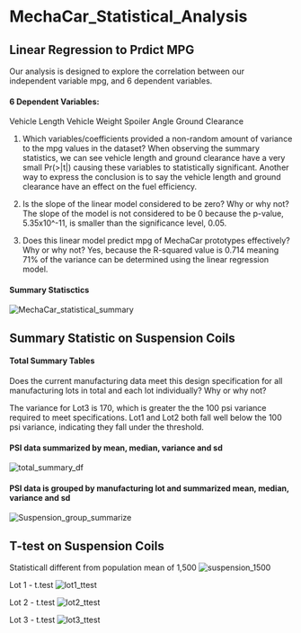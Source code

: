 # MechaCar_Statistical_Analysis

## Linear Regression to Prdict MPG
Our analysis is designed to explore the correlation between our independent variable mpg, and 6 dependent variables.

#### 6 Dependent Variables:
Vehicle Length
Vehicle Weight
Spoiler Angle
Ground Clearance

1. Which variables/coefficients provided a non-random amount of variance to the mpg values in the dataset?
  When observing the summary statistics, we can see vehicle length and ground clearance have a very small Pr(>|t|) causing these variables to statistically significant.   Another way to express the conclusion is to say the vehicle length and ground clearance have an effect on the fuel efficiency.

2. Is the slope of the linear model considered to be zero? Why or why not?
  The slope of the model is not considered to be 0 because the p-value, 5.35x10^-11, is smaller than the significance level, 0.05.

3. Does this linear model predict mpg of MechaCar prototypes effectively? Why or why not?
  Yes, because the R-squared value is 0.714 meaning 71% of the variance can be determined using the linear regression model.

#### Summary Statisctics
![MechaCar_statistical_summary](https://user-images.githubusercontent.com/99375741/173197179-2c894988-9d93-49ab-95f2-c1e9a38fe25e.png)


## Summary Statistic on Suspension Coils

#### Total Summary Tables

Does the current manufacturing data meet this design specification for all manufacturing lots in total and each lot individually? Why or why not?

The variance for Lot3 is 170, which is greater the the 100 psi variance required to meet specifications. Lot1 and Lot2 both fall well below the 100 psi variance, indicating they fall under the threshold.

#### PSI data summarized by mean, median, variance and sd
![total_summary_df](https://user-images.githubusercontent.com/99375741/173199108-d48c0d14-bc8c-4959-a646-c9d3596f5d81.png)

#### PSI data is grouped by manufacturing lot and summarized mean, median, variance and sd
![Suspension_group_summarize](https://user-images.githubusercontent.com/99375741/173199116-0c4593ca-2678-4b5a-9108-f2dc7e529be7.png)


## T-test on Suspension Coils
Statisticall different from population mean of 1,500
![suspension_1500](https://user-images.githubusercontent.com/99375741/173200039-ce216099-8090-40f1-918f-bdb8d389410f.png)

Lot 1 - t.test
![lot1_ttest](https://user-images.githubusercontent.com/99375741/173200043-1916d945-90a4-4f9c-ab28-460186ca0b4f.png)

Lot 2 - t.test
![lot2_ttest](https://user-images.githubusercontent.com/99375741/173200045-b7010db6-6a95-4101-a362-cdeeffd34c65.png)

Lot 3 - t.test
![lot3_ttest](https://user-images.githubusercontent.com/99375741/173200048-f7135d1d-0dd0-487d-8e87-a1c65ba62245.png)

